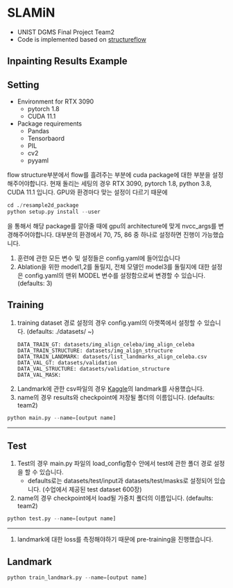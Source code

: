 # SLAMiN 
- UNIST DGMS Final Project Team2
- Code is implemented based on [structureflow](https://github.com/RenYurui/StructureFlow)
 
## Inpainting Results Example

## Setting
- Environment for RTX 3090
    - pytorch 1.8
    - CUDA 11.1
- Package requirements
    - Pandas
    - Tensorbaord
    - PIL
    - cv2
    - pyyaml

flow structure부분에서 flow를 흘려주는 부분에 cuda package에 대한 부분을 설정해주어야합니다. 
현재 돌리는 세팅의 경우 RTX 3090, pytorch 1.8, python 3.8, CUDA 11.1 입니다.
GPU와 환경마다 맞는 설정이 다르기 때문에
```python 
cd ./resample2d_package
python setup.py install --user
```
을 통해서 해당 package를 깔아줄 때에 gpu의 architecture에 맞게 nvcc_args를 변경해주어야합니다. 
대부분의 환경에서 70, 75, 86 중 하나로 설정하면 진행이 가능했습니다.

1. 훈련에 관한 모든 변수 및 설정들은 config.yaml에 들어있습니다
2. Ablation을 위한 model1,2를 돌릴지, 전체 모델인 model3를 돌릴지에 대한 설정은 config.yaml의 맨위 MODEL 변수를 설정함으로써 변경할 수 있습니다. (defaults: 3) 
## Training
1. training dataset 경로 설정의 경우 config.yaml의 아랫쪽에서 설정할 수 있습니다. (defaults: ./datasets/ ~)
    ```
    DATA_TRAIN_GT: datasets/img_align_celeba/img_align_celeba
    DATA_TRAIN_STRUCTURE: datasets/img_align_structure
    DATA_TRAIN_LANDMARK: datasets/list_landmarks_align_celeba.csv
    DATA_VAL_GT: datasets/validation
    DATA_VAL_STRUCTURE: datasets/validation_structure
    DATA_VAL_MASK:
    ```
2. Landmark에 관한 csv파일의 경우 [Kaggle](https://www.kaggle.com/datasets/jessicali9530/celeba-dataset?select=list_landmarks_align_celeba.csv)의 landmark를 사용했습니다.
2. name의 경우 results와 checkpoint에 저장될 폴더의 이름입니다. (defaults: team2)
```python
python main.py --name=[output name]
```

---
## Test
1. Test의 경우 main.py 파일의 load_config함수 안에서 test에 관한 폴더 경로 설정을 할 수 있습니다.
    - defaults로는 datasets/test/input과 datasets/test/masks로 설정되어 있습니다. (수업에서 제공된 test dataset 600장)
2. name의 경우 checkpoint에서 load될 가중치 폴더의 이름입니다. (defaults: team2)
```python
python test.py --name=[output name]
```

---
1. landmark에 대한 loss를 측정해야하기 때문에 pre-training을 진행했습니다.
## Landmark
```python
python train_landmark.py --name=[output name]
```